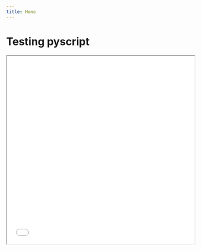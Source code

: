 ```yaml
---
title: Home
---
```


<!------------------->
<!----- CHAPTER ----->
<!------------------->
# Testing pyscript

<iframe src="mycode.html" height="500" width="500" ></iframe>


<!-- pyscript routines -->

<!-- PAGE 
<py-config src="../pyscript.toml"></py-config>
<py-script src="../mycode/main.py"></py-script>

Translate English into Pirate<br>
<input type="text" id="english" placeholder="Type your English in here ..."><br>
[Translate!](#){ .md-button .md-button--primary id="english" style="padding: 0.25rem; margin-top: 0.5rem; text-align: center;" py-click="english_to_pirate()" onclick="clearBox('output')"  }
-->
<div id="output"></div>
<!-- END -->
